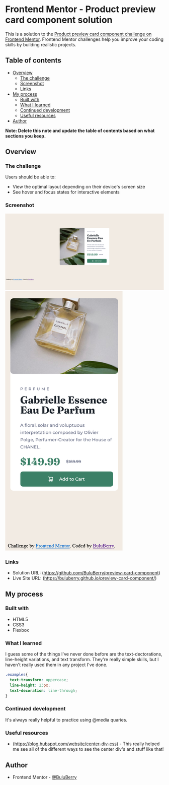 # Frontend Mentor - Product preview card component solution

This is a solution to the [Product preview card component challenge on Frontend Mentor](https://www.frontendmentor.io/challenges/product-preview-card-component-GO7UmttRfa). Frontend Mentor challenges help you improve your coding skills by building realistic projects. 

## Table of contents

- [Overview](#overview)
  - [The challenge](#the-challenge)
  - [Screenshot](#screenshot)
  - [Links](#links)
- [My process](#my-process)
  - [Built with](#built-with)
  - [What I learned](#what-i-learned)
  - [Continued development](#continued-development)
  - [Useful resources](#useful-resources)
- [Author](#author)

**Note: Delete this note and update the table of contents based on what sections you keep.**

## Overview

### The challenge

Users should be able to:

- View the optimal layout depending on their device's screen size
- See hover and focus states for interactive elements

### Screenshot

![](./resources/images/Frontend%20Mentor%20Product%20preview%20card%20component.png)
![](./resources/images/Frontend%20Mentor%20Product%20preview%20card%20component%20-%20Mobile.png)

### Links

- Solution URL: (https://github.com/BuluBerry/preview-card-component)
- Live Site URL: (https://buluberry.github.io/preview-card-component/)

## My process

### Built with

- HTML5
- CSS3
- Flexbox

### What I learned

I guess some of the things I've never done before are the text-dectorations, line-height variations, and text transform. They're really simple skills, but I haven't really used them in any project I've done. 

```css
.examples{
  text-transform: uppercase;
  line-height: 23px;
  text-decoration: line-through;
}
```

### Continued development

It's always really helpful to practice using @media quaries.

### Useful resources

- (https://blog.hubspot.com/website/center-div-css) - This really helped me see all of the different ways to see the center div's and stuff like that!

## Author

- Frontend Mentor - [@BuluBerry](https://www.frontendmentor.io/profile/BuluBerry)

